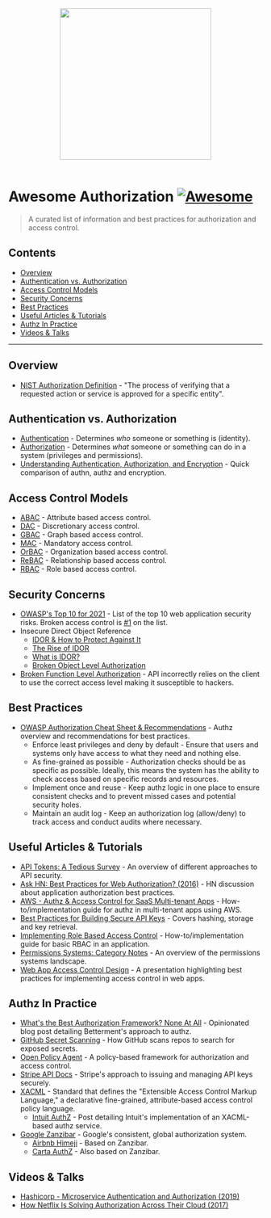 <div align="center" alt="Warrant">
    <a href="https://warrant.dev/?utm_source=awesome-authz" target="_blank">
        <img src="https://warrant.dev/images/logo-primary-wide.png" width="300">
    </a>
    </br>
    </br>
</div>

# Awesome Authorization [![Awesome](https://awesome.re/badge-flat2.svg)](https://awesome.re)

> A curated list of information and best practices for authorization and access control.

## Contents
- [Overview](#overview)
- [Authentication vs. Authorization](#authentication-vs-authorization)
- [Access Control Models](#access-control-models)
- [Security Concerns](#security-concerns)
- [Best Practices](#best-practices)
- [Useful Articles & Tutorials](#useful-articles--tutorials)
- [Authz In Practice](#authz-in-practice)
- [Videos & Talks](#videos--talks)

---

## Overview
- [NIST Authorization Definition](https://csrc.nist.gov/glossary/term/authorization) - "The process of verifying that a requested action or service is approved for a specific entity".

## Authentication vs. Authorization
- [Authentication](https://en.wikipedia.org/wiki/Authentication) - Determines *who* someone or something is (identity).
- [Authorization](https://en.wikipedia.org/wiki/Authorization) - Determines *what* someone or something can do in a system (privileges and permissions).
- [Understanding Authentication, Authorization, and Encryption](https://www.bu.edu/tech/about/security-resources/bestpractice/auth/) - Quick comparison of authn, authz and encryption.

## Access Control Models
- [ABAC](https://en.wikipedia.org/wiki/Attribute-based_access_control) - Attribute based access control.
- [DAC](https://en.wikipedia.org/wiki/Discretionary_access_control) - Discretionary access control.
- [GBAC](https://en.wikipedia.org/wiki/Graph-based_access_control) - Graph based access control.
- [MAC](https://en.wikipedia.org/wiki/Mandatory_access_control) - Mandatory access control.
- [OrBAC](https://en.wikipedia.org/wiki/Organisation-based_access_control) - Organization based access control.
- [ReBAC](https://www.scaledaccess.com/whitepapers/the-developers-guide-to-relationship-based-access-control) - Relationship based access control.
- [RBAC](https://en.wikipedia.org/wiki/Role-based_access_control) - Role based access control.

## Security Concerns
- [OWASP's Top 10 for 2021](https://owasp.org/Top10/) - List of the top 10 web application security risks. Broken access control is [#1](https://owasp.org/Top10/A01_2021-Broken_Access_Control/) on the list.
- Insecure Direct Object Reference
  - [IDOR & How to Protect Against It](https://blog.warrant.dev/insecure-direct-object-reference)
  - [The Rise of IDOR](https://www.hackerone.com/resources/hackerone/the-rise-of-idor)
  - [What is IDOR?](https://portswigger.net/web-security/access-control/idor)
  - [Broken Object Level Authorization](https://apisecurity.io/encyclopedia/content/owasp/api1-broken-object-level-authorization)
- [Broken Function Level Authorization](https://apisecurity.io/encyclopedia/content/owasp/api5-broken-function-level-authorization) - API incorrectly relies on the client to use the correct access level making it susceptible to hackers.

## Best Practices
- [OWASP Authorization Cheat Sheet & Recommendations](https://cheatsheetseries.owasp.org/cheatsheets/Authorization_Cheat_Sheet.html) - Authz overview and recommendations for best practices.
  - Enforce least privileges and deny by default - Ensure that users and systems only have access to what they need and nothing else.
  - As fine-grained as possible - Authorization checks should be as specific as possible. Ideally, this means the system has the ability to check access based on specific records and resources.
  - Implement once and reuse - Keep authz logic in one place to ensure consistent checks and to prevent missed cases and potential security holes.
  - Maintain an audit log - Keep an authorization log (allow/deny) to track access and conduct audits where necessary.

## Useful Articles & Tutorials
- [API Tokens: A Tedious Survey](https://fly.io/blog/api-tokens-a-tedious-survey/) - An overview of different approaches to API security.
- [Ask HN: Best Practices for Web Authorization? (2016)](https://news.ycombinator.com/item?id=11151790) - HN discussion about application authorization best practices.
- [AWS - Authz & Access Control for SaaS Multi-tenant Apps](https://docs.aws.amazon.com/prescriptive-guidance/latest/saas-multitenant-api-access-authorization/welcome.html) - How-to/implementation guide for authz in multi-tenant apps using AWS.
- [Best Practices for Building Secure API Keys](https://www.freecodecamp.org/news/best-practices-for-building-api-keys-97c26eabfea9/) - Covers hashing, storage and key retrieval.
- [Implementing Role Based Access Control](https://blog.warrant.dev/implementing-role-based-access-control) - How-to/implementation guide for basic RBAC in an application.
- [Permissions Systems: Category Notes](https://kojo.blog/permissions-sytems/) - An overview of the permissions systems landscape.
- [Web App Access Control Design](https://owasp.org/www-pdf-archive/ASDC12-Access_Control_Designs_and_Pitfalls.pdf) - A presentation highlighting best practices for implementing access control in web apps.

## Authz In Practice
- [What's the Best Authorization Framework? None At All](https://www.betterment.com/engineering/security-framework) - Opinionated blog post detailing Betterment's approach to authz.
- [GitHub Secret Scanning](https://docs.github.com/en/code-security/secret-scanning/about-secret-scanning) - How GitHub scans repos to search for exposed secrets.
- [Open Policy Agent](https://www.openpolicyagent.org/) - A policy-based framework for authorization and access control.
- [Stripe API Docs](https://stripe.com/docs/keys) - Stripe's approach to issuing and managing API keys securely.
- [XACML](https://en.wikipedia.org/wiki/XACML) - Standard that defines the "Extensible Access Control Markup Language," a declarative fine-grained, attribute-based access control policy language.
  - [Intuit AuthZ](https://medium.com/intuit-engineering/authz-intuits-unified-dynamic-authorization-system-bea554d18f91) - Post detailing Intuit's implementation of an XACML-based authz service.
- [Google Zanzibar](https://research.google/pubs/pub48190/) - Google's consistent, global authorization system.
  - [Airbnb Himeji](https://medium.com/airbnb-engineering/himeji-a-scalable-centralized-system-for-authorization-at-airbnb-341664924574) - Based on Zanzibar.
  - [Carta AuthZ](https://medium.com/building-carta/authz-cartas-highly-scalable-permissions-system-782a7f2c840f) - Also based on Zanzibar.

## Videos & Talks
- [Hashicorp - Microservice Authentication and Authorization (2019)](https://www.youtube.com/watch?v=ZjPF8yZ83Wo)
- [How Netflix Is Solving Authorization Across Their Cloud (2017)](https://www.youtube.com/watch?v=R6tUNpRpdnY)
